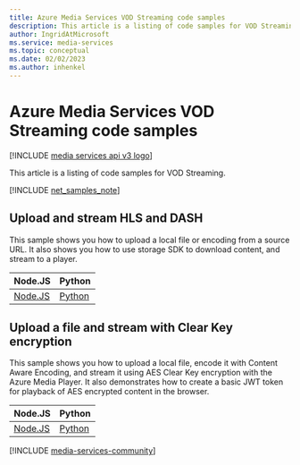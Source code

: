```yaml
---
title: Azure Media Services VOD Streaming code samples
description: This article is a listing of code samples for VOD Streaming.
author: IngridAtMicrosoft
ms.service: media-services
ms.topic: conceptual
ms.date: 02/02/2023
ms.author: inhenkel
---
```


# Azure Media Services VOD Streaming code samples

[!INCLUDE [media services api v3 logo](../includes/v3-hr.md)]

This article is a listing of code samples for VOD Streaming.

[!INCLUDE [net_samples_note](../includes/net_samples_note.md)]

## Upload and stream HLS and DASH

This sample shows you how to upload a local file or encoding from a source URL. It also shows you how to use storage SDK to download content, and stream to a player.

| Node.JS | Python |
| ------- | ------ |
| [Node.JS](https://github.com/Azure-Samples/media-services-v3-node-tutorials/blob/main/Streaming/StreamFilesSample/index.ts) |  [Python](https://github.com/Azure-Samples/media-services-v3-python/blob/main/Streaming/StreamFilesSample/stream-files-helper.py) |

## Upload a file and stream with Clear Key encryption

This sample shows you how to upload a local file, encode it with Content Aware Encoding, and stream it using AES Clear Key encryption with the Azure Media Player. It also demonstrates how to create a basic JWT token for playback of AES encrypted content in the browser.

| Node.JS | Python |
| ------- | ------ |
| [Node.JS](https://github.com/Azure-Samples/media-services-v3-node-tutorials/blob/main/Streaming/StreamFileWithAESClearKey/index.ts) |  [Python](https://github.com/Azure-Samples/media-services-v3-python/blob/main/Streaming/StreamFilesWithDRM/stream-files-with-drm-helper.py) |

[!INCLUDE [media-services-community](../includes/media-services-community.md)]
